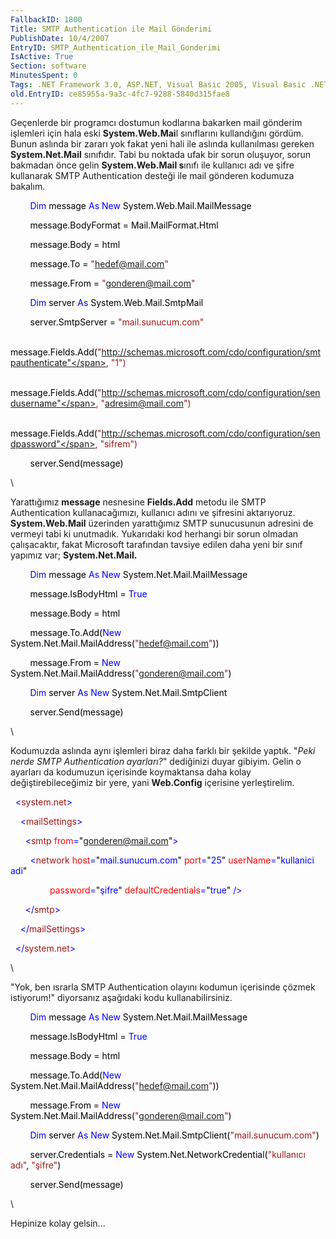 ```yaml
---
FallbackID: 1800
Title: SMTP Authentication ile Mail Gönderimi
PublishDate: 10/4/2007
EntryID: SMTP_Authentication_ile_Mail_Gonderimi
IsActive: True
Section: software
MinutesSpent: 0
Tags: .NET Framework 3.0, ASP.NET, Visual Basic 2005, Visual Basic .NET
old.EntryID: ce85955a-9a3c-4fc7-9288-5840d315fae8
---
```

Geçenlerde bir programcı dostumun kodlarına bakarken mail gönderim
işlemleri için hala eski **System.Web.Mai**l sınıflarını kullandığını
gördüm. Bunun aslında bir zararı yok fakat yeni hali ile aslında
kullanılması gereken **System.Net.Mail** sınıfıdır. Tabi bu noktada ufak
bir sorun oluşuyor, sorun bakmadan önce gelin **System.Web.Mail s**ınıfı
ile kullanıcı adı ve şifre kullanarak SMTP Authentication desteği ile
mail gönderen kodumuza bakalım.

<div style="color: black;">

        <span style="color: blue;">Dim</span> message <span
style="color: blue;">As</span> <span style="color: blue;">New</span>
System.Web.Mail.MailMessage

        message.BodyFormat = Mail.MailFormat.Html

        message.Body = html

        message.To = <span
style="color: #a31515;">"hedef@mail.com"</span>

        message.From = <span
style="color: #a31515;">"gonderen@mail.com"</span>

        <span style="color: blue;">Dim</span> server <span
style="color: blue;">As</span> System.Web.Mail.SmtpMail

        server.SmtpServer = <span
style="color: #a31515;">"mail.sunucum.com"</span>

        message.Fields.Add(<span
style="color: #a31515;">"http://schemas.microsoft.com/cdo/configuration/smtpauthenticate"</span>,
<span style="color: #a31515;">"1"</span>)

        message.Fields.Add(<span
style="color: #a31515;">"http://schemas.microsoft.com/cdo/configuration/sendusername"</span>,
<span style="color: #a31515;">"adresim@mail.com"</span>)

        message.Fields.Add(<span
style="color: #a31515;">"http://schemas.microsoft.com/cdo/configuration/sendpassword"</span>,
<span style="color: #a31515;">"sifrem"</span>)

        server.Send(message)

</div>

\

Yarattığımız **message** nesnesine **Fields.Add** metodu ile SMTP
Authentication kullanacağımızı, kullanıcı adını ve şifresini
aktarıyoruz. **System.Web.Mail** üzerinden yarattığımız SMTP sunucusunun
adresini de vermeyi tabi ki unutmadık. Yukarıdaki kod herhangi bir sorun
olmadan çalışacaktır, fakat Microsoft tarafından tavsiye edilen daha
yeni bir sınıf yapımız var; **System.Net.Mail.**

<div style="color: black;">

        <span style="color: blue;">Dim</span> message <span
style="color: blue;">As</span> <span style="color: blue;">New</span>
System.Net.Mail.MailMessage

        message.IsBodyHtml = <span style="color: blue;">True</span>

        message.Body = html

        message.To.Add(<span style="color: blue;">New</span>
System.Net.Mail.MailAddress(<span
style="color: #a31515;">"hedef@mail.com"</span>))

        message.From = <span style="color: blue;">New</span>
System.Net.Mail.MailAddress(<span
style="color: #a31515;">"gonderen@mail.com"</span>)

        <span style="color: blue;">Dim</span> server <span
style="color: blue;">As</span> <span style="color: blue;">New</span>
System.Net.Mail.SmtpClient

        server.Send(message)

</div>

\

Kodumuzda aslında aynı işlemleri biraz daha farklı bir şekilde yaptık.
"*Peki nerde SMTP Authentication ayarları?*" dediğinizi duyar gibiyim.
Gelin o ayarları da kodumuzun içerisinde koymaktansa daha kolay
değiştirebileceğimiz bir yere, yani **Web.Config** içerisine
yerleştirelim.

<div style="color: black;">

<span style="color: blue;">  \<</span><span
style="color: #a31515;">system.net</span><span
style="color: blue;">\></span>

<span style="color: blue;">    \<</span><span
style="color: #a31515;">mailSettings</span><span
style="color: blue;">\></span>

<span style="color: blue;">      \<</span><span
style="color: #a31515;">smtp</span><span style="color: blue;">
</span><span style="color: red;">from</span><span
style="color: blue;">=</span>"<span
style="color: blue;">gonderen@mail.com</span>"<span
style="color: blue;">\></span>

<span style="color: blue;">        \<</span><span
style="color: #a31515;">network</span><span style="color: blue;">
</span><span style="color: red;">host</span><span
style="color: blue;">=</span>"<span
style="color: blue;">mail.sunucum.com</span>"<span style="color: blue;">
</span><span style="color: red;">port</span><span
style="color: blue;">=</span>"<span style="color: blue;">25</span>"<span
style="color: blue;"> </span><span
style="color: red;">userName</span><span
style="color: blue;">=</span>"<span style="color: blue;">kullanici
adi</span>"<span style="color: blue;"> </span>

<span style="color: blue;">                </span><span
style="color: red;">password</span><span
style="color: blue;">=</span>"<span
style="color: blue;">şifre</span>"<span style="color: blue;">
</span><span style="color: red;">defaultCredentials</span><span
style="color: blue;">=</span>"<span
style="color: blue;">true</span>"<span style="color: blue;"> /\></span>

<span style="color: blue;">      \</</span><span
style="color: #a31515;">smtp</span><span style="color: blue;">\></span>

<span style="color: blue;">    \</</span><span
style="color: #a31515;">mailSettings</span><span
style="color: blue;">\></span>

<span style="color: blue;">  \</</span><span
style="color: #a31515;">system.net</span><span
style="color: blue;">\></span>

</div>

\

"Yok, ben ısrarla SMTP Authentication olayını kodumun içerisinde çözmek
istiyorum!" diyorsanız aşağıdaki kodu kullanabilirsiniz.

<div style="color: black;">

        <span style="color: blue;">Dim</span> message <span
style="color: blue;">As</span> <span style="color: blue;">New</span>
System.Net.Mail.MailMessage

        message.IsBodyHtml = <span style="color: blue;">True</span>

        message.Body = html

        message.To.Add(<span style="color: blue;">New</span>
System.Net.Mail.MailAddress(<span
style="color: #a31515;">"hedef@mail.com"</span>))

        message.From = <span style="color: blue;">New</span>
System.Net.Mail.MailAddress(<span
style="color: #a31515;">"gonderen@mail.com"</span>)

        <span style="color: blue;">Dim</span> server <span
style="color: blue;">As</span> <span style="color: blue;">New</span>
System.Net.Mail.SmtpClient(<span
style="color: #a31515;">"mail.sunucum.com"</span>)

        server.Credentials = <span style="color: blue;">New</span>
System.Net.NetworkCredential(<span style="color: #a31515;">"kullanıcı
adı"</span>, <span style="color: #a31515;">"şifre"</span>)

        server.Send(message)

</div>

\

Hepinize kolay gelsin...


